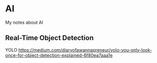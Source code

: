 # AI
My notes about AI

## Real-Time Object Detection
YOLO https://medium.com/diaryofawannapreneur/yolo-you-only-look-once-for-object-detection-explained-6f80ea7aaa1e
